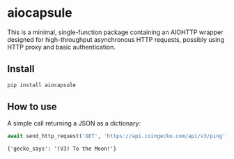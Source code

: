 # aiocapsule

<!-- WARNING: THIS FILE WAS AUTOGENERATED! DO NOT EDIT! -->

This is a minimal, single-function package containing an AIOHTTP wrapper
designed for high-throughput asynchronous HTTP requests, possibly using
HTTP proxy and basic authentication.

## Install

``` sh
pip install aiocapsule
```

## How to use

A simple call returning a JSON as a dictionary:

``` python
await send_http_request('GET', 'https://api.coingecko.com/api/v3/ping')
```

    {'gecko_says': '(V3) To the Moon!'}
